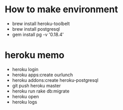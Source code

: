 # How to make environment

- brew install heroku-toolbelt
- brew install postgresql
- gem install pg -v '0.18.4'

# heroku memo

- heroku login
- heroku apps:create ourlunch
- heroku addons:create heroku-postgresql
- git push heroku master
- heroku run rake db:migrate
- heroku open
- heroku logs

